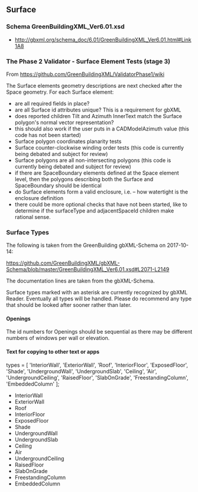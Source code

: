 

## Surface


### Schema GreenBuildingXML_Ver6.01.xsd 

* <http://gbxml.org/schema_doc/6.01/GreenBuildingXML_Ver6.01.html#Link1A8>



### The Phase 2 Validator - Surface Element Tests (stage 3)

From <https://github.com/GreenBuildingXML/ValidatorPhase1/wiki>

The Surface elements geometry descriptions are next checked after the Space geometry. For each Surface element:

* are all required fields in place?
* are all Surface id attributes unique? This is a requirement for gbXML
* does reported children Tilt and Azimuth InnerText match the Surface polygon's normal vector representation?
* this should also work if the user puts in a CADModelAzimuth value (this code has not been started)
* Surface polygon coordinates planarity tests
* Surface counter-clockwise winding order tests (this code is currently being debated and subject for review)
* Surface polygons are all non-intersecting polygons (this code is currently being debated and subject for review)
* if there are SpaceBoundary elements defined at the Space element level, then the polygons describing both the Surface and SpaceBoundary should be identical
* do Surface elements form a valid enclosure, i.e. – how watertight is the enclosure definition
* there could be more optional checks that have not been started, like to determine if the surfaceType and adjacentSpaceId children make rational sense.


### Surface Types

The following is taken from the GreenBuilding gbXML-Schema on 2017-10-14:

<https://github.com/GreenBuildingXML/gbXML-Schema/blob/master/GreenBuildingXML_Ver6.01.xsd#L2071-L2149>

The documentation lines are taken from the gbXML-Schema.

Surface types marked with an asterisk are currently recognized by gbXML Reader. Eventually all types will be handled. Please do recommend any type that should be looked after sooner rather than later.


#### Openings

The id numbers for Openings should be sequential as there may be different numbers of windows per wall or elevation.


#### Text for copying to other text or apps

types = [ 'InteriorWall', 'ExteriorWall', 'Roof', 'InteriorFloor', 'ExposedFloor', 'Shade', 'UndergroundWall', 'UndergroundSlab', 'Ceiling', 'Air', 'UndergroundCeiling', 'RaisedFloor', 'SlabOnGrade', 'FreestandingColumn', 'EmbeddedColumn' ];


* InteriorWall
* ExteriorWall
* Roof
* InteriorFloor
* ExposedFloor
* Shade
* UndergroundWall
* UndergroundSlab
* Ceiling
* Air
* UndergroundCeiling
* RaisedFloor
* SlabOnGrade
* FreestandingColumn
* EmbeddedColumn
